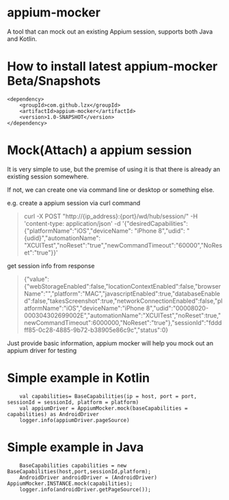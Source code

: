 # appium-mocker
A tool that can mock out an existing Appium session, supports both Java and Kotlin.

# How to install latest appium-mocker Beta/Snapshots
```
<dependency>
    <groupId>com.github.lzx</groupId>
    <artifactId>appium-mocker</artifactId>
    <version>1.0-SNAPSHOT</version>
</dependency>
```


# Mock(Attach) a appium session

It is very simple to use, but the premise of using it is that there is already an existing session somewhere.

If not, we can create one via command line or desktop or something else.

e.g. create a appium session via curl command
> curl -X POST "http://{ip_address}:{port}/wd/hub/session/" -H 'content-type: application/json' -d '{"desiredCapabilities": {"platformName":"iOS","deviceName": "iPhone 8","udid": "{udid}","automationName": "XCUITest","noReset":"true","newCommandTimeout":"60000","NoReset":"true"}}'

get session info from response
> {"value":{"webStorageEnabled":false,"locationContextEnabled":false,"browserName":"","platform":"MAC","javascriptEnabled":true,"databaseEnabled":false,"takesScreenshot":true,"networkConnectionEnabled":false,"platformName":"iOS","deviceName":"iPhone 8","udid":"00008020-000304302699002E","automationName":"XCUITest","noReset":true,"newCommandTimeout":6000000,"NoReset":"true"},"sessionId":"fdddff85-0c28-4885-9b72-b38905e86c9c","status":0}

Just provide basic information, appium mocker will help you mock out an appium driver for testing

# Simple example in Kotlin
```aidl
    val capabilities= BaseCapabilities(ip = host, port = port, sessionId = sessionId, platform = platform)
    val appiumDriver = AppiumMocker.mock(baseCapabilities = capabilities) as AndroidDriver
    logger.info(appiumDriver.pageSource)
```

# Simple example in Java
```aidl
    BaseCapabilities capabilities = new BaseCapabilities(host,port,sessionId,platform);
    AndroidDriver androidDriver = (AndroidDriver) AppiumMocker.INSTANCE.mock(capabilities);
    logger.info(androidDriver.getPageSource());
```
